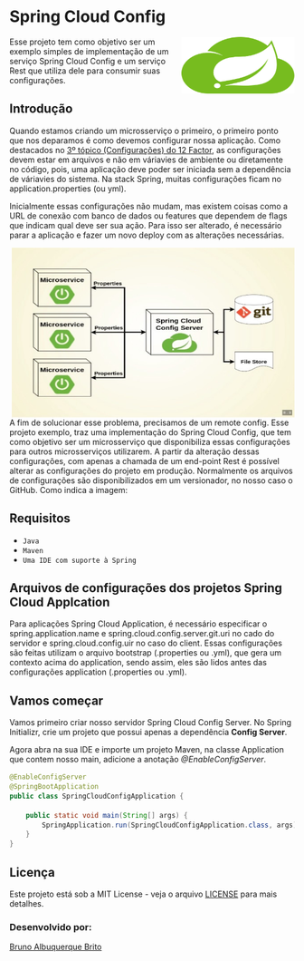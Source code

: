 # Spring Cloud Config

<img align="right" width="200" height="100" src="./icon-spring-cloud.svg">

Esse projeto tem como objetivo ser um exemplo simples de implementação de um serviço Spring Cloud Config e um serviço Rest que utiliza dele para consumir suas configurações.

## Introdução 

Quando estamos criando um microsserviço o primeiro, o primeiro ponto que nos deparamos é como devemos configurar nossa aplicação. Como destacados no [3º tópico (Configurações) do 12 Factor](https://12factor.net/pt_br/config), as configurações devem estar em arquivos e não em váriavies de ambiente ou diretamente no código, pois, uma aplicação deve poder ser iniciada sem a dependência de váriavies do sistema. Na stack Spring, muitas configurações ficam no application.properties (ou yml).

Inicialmente essas configurações não mudam, mas existem coisas como a URL de conexão com banco de dados ou features que dependem de flags que indicam qual deve ser sua ação. Para isso ser alterado, é necessário parar a aplicação e fazer um novo deploy com as alterações necessárias.


<img align="right" width="500" height="300" src="./example-spring-cloud.jpeg">
A fim de solucionar esse problema, precisamos de um remote config. Esse projeto exemplo, traz uma implementação do Spring Cloud Config, que tem como objetivo ser um microsserviço que disponibiliza essas configurações para outros microsserviços utilizarem.  A partir da alteração dessas configurações, com apenas a chamada de um end-point Rest é possível alterar as configurações do projeto em produção. Normalmente os arquivos de configurações são disponibilizados em um versionador, no nosso caso o GitHub. Como indica a imagem: 


## Requisitos
* `Java`
* `Maven`
* `Uma IDE com suporte à Spring`

## Arquivos de configurações dos projetos Spring Cloud Applcation

Para aplicações Spring Cloud Application, é necessário especificar o spring.application.name e spring.cloud.config.server.git.uri no cado do servidor e spring.cloud.config.uir no caso do client. Essas configurações são feitas utilizam o arquivo bootstrap (.properties ou .yml), que gera um contexto acima do application, sendo assim, eles são lidos antes das configurações application (.properties ou .yml).

## Vamos começar

Vamos primeiro criar nosso servidor Spring Cloud Config Server. No Spring Initializr, crie um projeto que possui apenas a dependência **Config Server**. 

Agora abra na sua IDE e importe um projeto Maven, na classe Application que contem nosso main, adicione a anotação *@EnableConfigServer*. 

```java
@EnableConfigServer
@SpringBootApplication
public class SpringCloudConfigApplication {

	public static void main(String[] args) {
		SpringApplication.run(SpringCloudConfigApplication.class, args);
	}
}
```


## Licença

Este projeto está sob a MIT License - veja o arquivo [LICENSE](./LICENSE) para mais detalhes.

### Desenvolvido por: 
[Bruno Albuquerque Brito](https://www.linkedin.com/in/bruno-albuquerque-brito-07258590)
